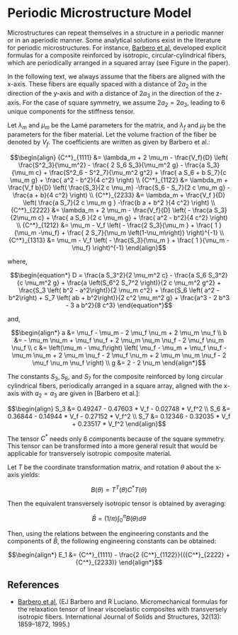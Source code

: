 # Periodic Microstructure Model

Microstructures can repeat themselves in a structure in a periodic manner or in an aperiodic manner. Some analytical solutions exist in the literature for periodic microstructures. For instance, [Barbero et al.](#references) developed explicit formulas for a composite reinforced by isotropic, circular-cylindrical fibers, which are periodically arranged in a squared array (see Figure in the paper).

In the following text, we always assume that the fibers are aligned with the x-axis. These fibers are equally spaced with a distance of $2a_2$ in the direction of the y-axis and with a distance of $2a_3$ in the direction of the z-axis. For the case of square symmetry, we assume $2a_2 = 2a_3$, leading to 6 unique components for the stiffness tensor.

Let $λ_m$ and $μ_m$ be the Lamé parameters for the matrix, and $λ_f$ and $μ_f$ be the parameters for the fiber material. Let the volume fraction of the fiber be denoted by $V_f$. The coefficients are written as given by Barbero et al.:

```math
\begin{align}
    {C^*}_{1111} &= \lambda_m + 2 \mu_m - \frac{V_f}{D} 
                                                \left( 
                                                \frac{S^2_3}{\mu_m^2}
                                                - \frac{ 2 S_6 S_3}{\mu_m^2 g}
                                                - \frac{a S_3}{\mu_m c}
                                                + \frac{S^2_6 - S^2_7}{\mu_m^2 g^2}
                                                + \frac{ a S_6 + b S_7}{c  \mu_m  g}
                                                + \frac{ a^2 - b^2}{4 c^2}
                                                \right)
    \\
    {C^*}_{1122} &= \lambda_m + \frac{V_f b}{D} 
                                                \left( 
                                                \frac{S_3}{2 c \mu_m}
                                                -\frac{S_6 - S_7}{2 c \mu_m g}
                                                -\frac{a + b}{4 c^2}
                                                \right)
    \\
    {C^*}_{2233} &= \lambda_m + \frac{V_f }{D} 
                                                \left( 
                                                \frac{a S_7}{2 c \mu_m g }
                                                -\frac{b a + b^2 }{4 c^2}
                                                \right)
    \\
    {C^*}_{2222} &= \lambda_m + 2 \mu_m - \frac{V_f}{D} 
                                                \left( 
                                                - \frac{a S_3}{2\mu_m c}
                                                + \frac{ a S_6 }{2 c \mu_m  g}
                                                + \frac{ a^2 - b^2}{4 c^2}
                                                \right)
    \\
    {C^*}_{1212} &= \mu_m - V_f 
                                                \left( 
                                                - \frac{2 S_3}{\mu_m }
                                                + \frac{ 1 }{\mu_m -\mu_f}
                                                + \frac{ 2 S_7}{\mu_m \left(1-\nu_m\right)}
                                                \right)^{-1}
    \\
    {C^*}_{1313} &= \mu_m - V_f 
                                                \left( 
                                                - \frac{S_3}{\mu_m }
                                                + \frac{ 1 }{\mu_m -\mu_f}
                                                \right)^{-1}
\end{align}
```

where,

```math
\begin{equation*}
    D = \frac{a S_3^2}{2  \mu_m^2 c}
        - \frac{a S_6 S_3^2}{c  \mu_m^2 g}
        + \frac{a \left(S_6^2 S_7^2 \right)}{2 c \mu_m^2 g^2}
        + \frac{S_3 \left( b^2 - a^2\right)}{2  \mu_m c^2}
        + \frac{S_6 \left( a^2 - b^2\right) + S_7 \left( ab + b^2\right)}{2 c^2 \mu_m^2 g}
        + \frac{a^3 - 2 b^3 - 3 a b^2}{8 c^3}
\end{equation*}
```

and,
```math
\begin{align*}
    a &= \mu_f - \mu_m - 2 \mu_f \nu_m + 2 \mu_m \nu_f
    \\
    b &= - \mu_m  \nu_m + \mu_f  \nu_f + 2  \mu_m  \nu_m  \nu_f - 2  \mu_f  \nu_m  \nu_f
    \\
    c &= \left(\mu_m - \mu_f\right)  \left(    \mu_f - \mu_m 
            + \mu_f  \nu_f 
            - \mu_m  \nu_m 
            + 2  \mu_m  \nu_f 
            - 2  \mu_f  \nu_m 
            + 2  \mu_m  \nu_m  \nu_f  
            - 2  \mu_f  \nu_m  \nu_f
            \right) 
    \\
    g &= 2 - 2  \nu_m
\end{align*}
```

The constants $S_3, S_6$, and $S_7$ for the composite reinforced by long circular cylindrical fibers, periodically arranged in a square array, aligned with the x-axis with $a_2 = a_3$ are given in [Barbero et al.]:

```math
\begin{align}
S_3 &= 0.49247 - 0.47603 * V_f - 0.02748 * V_f^2
\\
S_6 &= 0.36844 - 0.14944 * V_f - 0.27152 * V_f^2
\\
S_7 &= 0.12346 - 0.32035 * V_f + 0.23517 * V_f^2
\end{align}
```

The tensor $C^*$ needs only 6 components because of the square symmetry. This tensor can be transformed into a more general result that would be applicable for transversely isotropic composite material.

Let $T$ be the coordinate transformation matrix, and rotation $θ$ about the x-axis yields:

```math
B(\theta) = T^T(\theta) C^* T(\theta)
```

Then the equivalent transversely isotropic tensor is obtained by averaging:

```math
\bar{B} = (1 / π) \int_0^\pi B (\theta) dθ
```

Then, using the relations between the engineering constants and the components of $\bar{B}$, the following engineering constants can be obtained:

```math
\begin{align*}
E_1 &= {C^*}_{1111} - \frac{2  {C^*}_{1122}}{({C^*}_{2222} + {C^*}_{2233)} 
\end{align*}
```

## References
- [Barbero et al.](#) (EJ Barbero and R Luciano. Micromechanical formulas for the relaxation tensor of linear viscoelastic
composites with transversely isotropic fibers. International Journal of Solids and Structures, 32(13):
1859–1872, 1995.)

